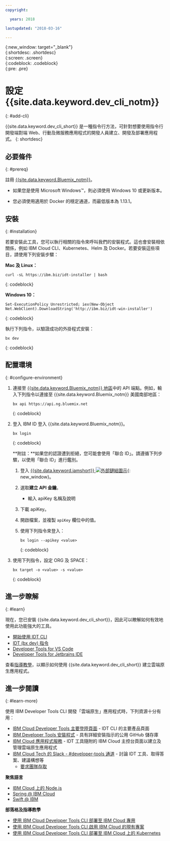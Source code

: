 ```yaml
---
copyright:

  years: 2018

lastupdated: "2018-03-16"

---
```


{:new_window: target="_blank"}  
{:shortdesc: .shortdesc}  
{:screen: .screen}  
{:codeblock: .codeblock}  
{:pre: .pre}  

# 設定 {{site.data.keyword.dev_cli_notm}}
{: #add-cli}

{{site.data.keyword.dev_cli_short}} 是一種指令行方法，可針對想要使用指令行開發端對端 Web、行動及微服務應用程式的開發人員建立、開發及部署應用程式。
{: shortdesc}

## 必要條件
{: #prereq}

註冊 [{{site.data.keyword.Bluemix_notm}}](https://www.bluemix.net)。

*  如果您是使用 Microsoft Windows&trade;，則必須使用 Windows 10 或更新版本。

* 您必須使用適用於 Docker 的穩定通道，而最低版本為 1.13.1。

## 安裝
{: #installation}

若要安裝此工具，您可以執行相關的指令來呼叫我們的安裝程式。這也會安裝相依關係，例如 IBM Cloud CLI、Kubernetes、Helm 及 Docker。若要安裝這些項目，請使用下列安裝步驟：

**Mac 及 Linux：**

```
curl -sL https://ibm.biz/idt-installer | bash
```
{: codeblock}


**Windows 10：**

```
Set-ExecutionPolicy Unrestricted; iex(New-Object Net.WebClient).DownloadString('http://ibm.biz/idt-win-installer')
```
{: codeblock}

執行下列指令，以驗證成功的外掛程式安裝：  

```
bx dev
```
{: codeblock}

## 配置環境
{: #configure-environment}

1. 連接至 [{{site.data.keyword.Bluemix_notm}} 地區](/docs/overview/cf.html#ov_intro_reg)中的 API 端點。例如，輸入下列指令以連接至 {{site.data.keyword.Bluemix_notm}} 美國南部地區：

	```
	bx api https://api.ng.bluemix.net
	```
	{: codeblock}

2. 登入 IBM ID 登入 {{site.data.keyword.Bluemix_notm}}。

	```
	bx login
	```
	{: codeblock}

	**附註：**如果您的認證遭到拒絕，您可能會使用「聯合 ID」。請遵循下列步驟，以使用「聯合 ID」進行鑑別。

	1. 登入 [{{site.data.keyword.iamshort}} ![外部鏈結圖示](../../icons/launch-glyph.svg "外部鏈結圖示")](https://www.bluemix.net/iam/#/apikeys){: new_window}。
	2. 選取**建立 API 金鑰**。
		* 輸入 apiKey 名稱及說明
	3. 下載 apiKey。
	4. 開啟檔案，並複製 `apiKey` 欄位中的值。
	5. 使用下列指令來登入：

		```
		bx login --apikey <value>
		```
		{: codeblock}

3. 使用下列指令，設定 ORG 及 SPACE：

	```
	bx target -o <value> -s <value>
	```
	{: codeblock}

## 進一步瞭解
{: #learn}

現在，您已安裝 {{site.data.keyword.dev_cli_short}}，因此可以瞭解如何有效地使用此功能強大的工具。
- [開始使用 IDT CLI](index.html)
- [IDT (bx dev) 指令](commands.html)
- [Developer Tools for VS Code](vscode.html)
- [Developer Tools for Jetbrains IDE](jetbrains.html)

查看[指導教學](/docs/apps/tutorials/tutorial_bff.html)，以顯示如何使用 {{site.data.keyword.dev_cli_short}} 建立雲端原生應用程式。

## 進一步閱讀
{: #learn-more}

使用 IBM Developer Tools CLI 開發「雲端原生」應用程式時，下列資源十分有用：

- [IBM Cloud Developer Tools 主要登陸頁面](https://www.ibm.com/cloud/cli) - IDT CLI 的主要產品頁面
- [IBM Developer Tools 安裝程式](https://github.com/IBM-Bluemix/ibm-cloud-developer-tools) - 具有詳細安裝指示的公用 GitHub 儲存庫
- [IBM Cloud 應用程式服務](https://console.bluemix.net/developer/appservice) - IDT 工具隨附的 IBM Cloud 主控台頁面以建立及管理雲端原生應用程式
- [IBM Cloud Tech 的 Slack - #developer-tools 通道](https://ibm-cloud-tech.slack.com) - 討論 IDT 工具、取得答案、建議構想等
	- [要求團隊存取](https://slack-invite-ibm-cloud-tech.mybluemix.net/)

**聚焦語言**

- [IBM Cloud 上的 Node.js](https://developer.ibm.com/node/cloud/)
- [Spring @ IBM Cloud](https://developer.ibm.com/java/spring/)
- [Swift @ IBM](https://developer.ibm.com/swift)

**部落格及指導教學**

- [使用 IBM Cloud Developer Tools CLI 部署至 IBM Cloud 專用](https://www.ibm.com/blogs/bluemix/2017/09/deploying-ibm-cloud-private-ibm-cloud-developer-tools-cli/)
- [使用 IBM Cloud Developer Tools CLI 啟用 IBM Cloud 的現有專案](https://www.ibm.com/blogs/bluemix/2017/09/enable-existing-projects-ibm-cloud-ibm-cloud-developer-tools-cli/)
- [使用 IBM Cloud Developer Tools CLI 部署至 IBM Cloud 上的 Kubernetes](https://www.ibm.com/blogs/bluemix/2017/09/deploying-kubernetes-ibm-cloud-ibm-cloud-developer-tools-cli/)
